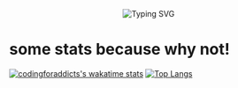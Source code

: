 <div align="center" >
<img src="https://readme-typing-svg.demolab.com?font=IBM+Plex+Mono&duration=3000&pause=300&color=8806FF&center=true&vCenter=true&multiline=true&repeat=false&width=600&height=250&lines=Hello;I'm+Antoine%2C+an+EPITA+student;I'm+a+young+developper;(Python+OCAML+C%23+Swift+SwiftUi+HTML+CSS+JS)" alt="Typing SVG" />
</div>

 
# some stats because why not!





<div align="left">

 [![codingforaddicts's wakatime stats](https://github-readme-stats.vercel.app/api/wakatime?username=codingforaddicts)]([https://github.com/anuraghazra/github-readme-stats](https://github.com/codingforaddicts)) 
 [![Top Langs](https://github-readme-stats.vercel.app/api/top-langs/?username=codingforaddicts&layout=compact)](https://github.com/codingforaddicts) 
 
  </div>
  



<!---
CodingForAddicts/CodingForAddicts is a ✨ special ✨ repository
--->
